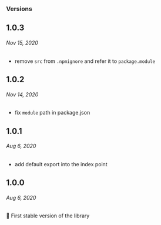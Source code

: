 ### Versions

## 1.0.3
###### *Nov 15, 2020*

- remove `src` from `.npmignore` and refer it to `package.module`

## 1.0.2
###### *Nov 14, 2020*

- fix `module` path in package.json

## 1.0.1
###### *Aug 6, 2020*

- add default export into the index point

## 1.0.0
###### *Aug 6, 2020*

🎉 First stable version of the library
